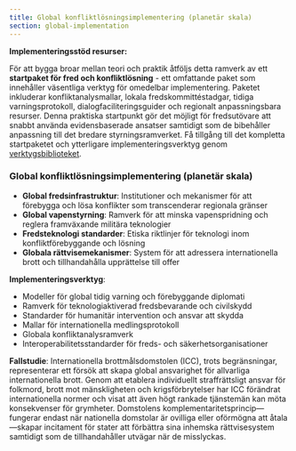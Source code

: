 ```yaml
---
title: Global konfliktlösningsimplementering (planetär skala)
section: global-implementation
---
```


**Implementeringsstöd resurser:**

För att bygga broar mellan teori och praktik åtföljs detta ramverk av ett **startpaket för fred och konfliktlösning** - ett omfattande paket som innehåller väsentliga verktyg för omedelbar implementering. Paketet inkluderar konfliktanalysmallar, lokala fredskommittéstadgar, tidiga varningsprotokoll, dialogfaciliteringsguider och regionalt anpassningsbara resurser. Denna praktiska startpunkt gör det möjligt för fredsutövare att snabbt använda evidensbaserade ansatser samtidigt som de bibehåller anpassning till det bredare styrningsramverket. Få tillgång till det kompletta startpaketet och ytterligare implementeringsverktyg genom [verktygsbiblioteket](/frameworks/tools/peace).

### Global konfliktlösningsimplementering (planetär skala)
- **Global fredsinfrastruktur**: Institutioner och mekanismer för att förebygga och lösa konflikter som transcenderar regionala gränser
- **Global vapenstyrning**: Ramverk för att minska vapenspridning och reglera framväxande militära teknologier
- **Fredsteknologi standarder**: Etiska riktlinjer för teknologi inom konfliktförebyggande och lösning
- **Globala rättvisemekanismer**: System för att adressera internationella brott och tillhandahålla upprättelse till offer

**Implementeringsverktyg**:
- Modeller för global tidig varning och förebyggande diplomati
- Ramverk för teknologiaktiverad fredsbevarande och civilskydd
- Standarder för humanitär intervention och ansvar att skydda
- Mallar för internationella medlingsprotokoll
- Globala konfliktanalysramverk
- Interoperabilitetsstandarder för freds- och säkerhetsorganisationer

**Fallstudie**: Internationella brottmålsdomstolen (ICC), trots begränsningar, representerar ett försök att skapa global ansvarighet för allvarliga internationella brott. Genom att etablera individuellt straffrättsligt ansvar för folkmord, brott mot mänskligheten och krigsförbrytelser har ICC förändrat internationella normer och visat att även högt rankade tjänstemän kan möta konsekvenser för grymheter. Domstolens komplementaritetsprincip—fungerar endast när nationella domstolar är ovilliga eller oförmögna att åtala—skapar incitament för stater att förbättra sina inhemska rättvisesystem samtidigt som de tillhandahåller utvägar när de misslyckas.
